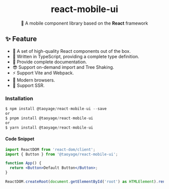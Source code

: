 <h1 align="center">react-mobile-ui</h1>

<p align="center">📱 A mobile component library based on the <strong>React</strong> framework

## ✨ Feature

-   💎 A set of high-quality React components out of the box.
-   💪 Written in TypeScript, providing a complete type definition.
-   📝 Provide complete documentation.
-   😎 Support on-demand import and Tree Shaking.
-   ⚡️ Support Vite and Webpack.
-   🌵 Modern browsers.
-   🌝 Support SSR.

### Installation

```javascript
$ npm install @taoyage/react-mobile-ui --save
or
$ pnpm install @taoyage/react-mobile-ui
or
$ yarn install @taoyage/react-mobile-ui
```

#### Code Snippet

```jsx
import ReactDOM from 'react-dom/client';
import { Button } from '@taoyage/react-mobile-ui';

function App() {
  return <Button>Default Button</Button>;
}

ReactDOM.createRoot(document.getElementById('root') as HTMLElement).render(<App />);
```
